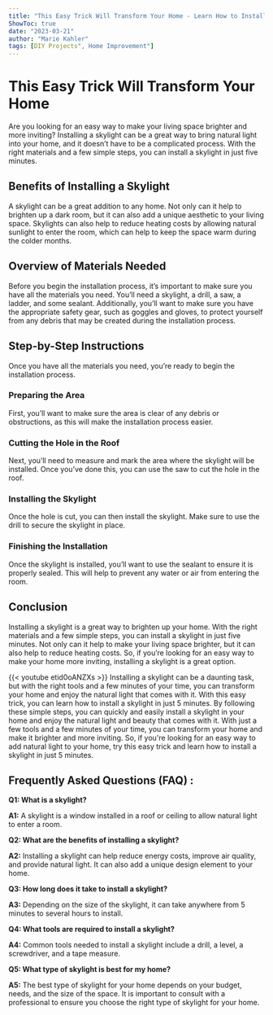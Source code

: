 ```yaml
---
title: "This Easy Trick Will Transform Your Home - Learn How to Install a Skylight in Just 5 Minutes!"
ShowToc: true 
date: "2023-03-21"
author: "Marie Kahler" 
tags: [DIY Projects", Home Improvement"]
---
```

# This Easy Trick Will Transform Your Home
Are you looking for an easy way to make your living space brighter and more inviting? Installing a skylight can be a great way to bring natural light into your home, and it doesn’t have to be a complicated process. With the right materials and a few simple steps, you can install a skylight in just five minutes.

## Benefits of Installing a Skylight
A skylight can be a great addition to any home. Not only can it help to brighten up a dark room, but it can also add a unique aesthetic to your living space. Skylights can also help to reduce heating costs by allowing natural sunlight to enter the room, which can help to keep the space warm during the colder months.

## Overview of Materials Needed
Before you begin the installation process, it’s important to make sure you have all the materials you need. You’ll need a skylight, a drill, a saw, a ladder, and some sealant. Additionally, you’ll want to make sure you have the appropriate safety gear, such as goggles and gloves, to protect yourself from any debris that may be created during the installation process.

## Step-by-Step Instructions
Once you have all the materials you need, you’re ready to begin the installation process. 

### Preparing the Area
First, you’ll want to make sure the area is clear of any debris or obstructions, as this will make the installation process easier.

### Cutting the Hole in the Roof
Next, you’ll need to measure and mark the area where the skylight will be installed. Once you’ve done this, you can use the saw to cut the hole in the roof.

### Installing the Skylight
Once the hole is cut, you can then install the skylight. Make sure to use the drill to secure the skylight in place.

### Finishing the Installation
Once the skylight is installed, you’ll want to use the sealant to ensure it is properly sealed. This will help to prevent any water or air from entering the room.

## Conclusion
Installing a skylight is a great way to brighten up your home. With the right materials and a few simple steps, you can install a skylight in just five minutes. Not only can it help to make your living space brighter, but it can also help to reduce heating costs. So, if you’re looking for an easy way to make your home more inviting, installing a skylight is a great option.

{{< youtube etid0oANZXs >}} 
Installing a skylight can be a daunting task, but with the right tools and a few minutes of your time, you can transform your home and enjoy the natural light that comes with it. With this easy trick, you can learn how to install a skylight in just 5 minutes. By following these simple steps, you can quickly and easily install a skylight in your home and enjoy the natural light and beauty that comes with it. With just a few tools and a few minutes of your time, you can transform your home and make it brighter and more inviting. So, if you're looking for an easy way to add natural light to your home, try this easy trick and learn how to install a skylight in just 5 minutes.

## Frequently Asked Questions (FAQ) :
**Q1: What is a skylight?**

**A1:** A skylight is a window installed in a roof or ceiling to allow natural light to enter a room.

**Q2: What are the benefits of installing a skylight?**

**A2:** Installing a skylight can help reduce energy costs, improve air quality, and provide natural light. It can also add a unique design element to your home.

**Q3: How long does it take to install a skylight?**

**A3:** Depending on the size of the skylight, it can take anywhere from 5 minutes to several hours to install.

**Q4: What tools are required to install a skylight?**

**A4:** Common tools needed to install a skylight include a drill, a level, a screwdriver, and a tape measure. 

**Q5: What type of skylight is best for my home?**

**A5:** The best type of skylight for your home depends on your budget, needs, and the size of the space. It is important to consult with a professional to ensure you choose the right type of skylight for your home.





